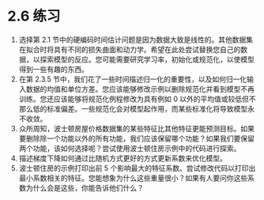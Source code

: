 # 2.6 练习

1.  选择第 2.1 节中的硬编码时间估计问题是因为数据大致是线性的。其他数据集在拟合时将具有不同的损失曲面和动力学。希望在此处尝试替换您自己的数据，以探索模型的反应。您可能需要研究学习率，初始化或规范化，以使模型得到一些有趣的东西。
2.  在第 2.3.5 节中，我们花了一些时间描述归一化的重要性，以及如何归一化输入数据的均值和单位方差。您应该能够修改示例以删除规范化并看到模型不再训练。您还应该能够将规范化例程修改为具有例如 0 以外的平均值或较低但不那么低的标准偏差。一些规范化会对模型起作用，而某些标准化将导致模型永不收敛。
3.  众所周知，波士顿房屋价格数据集的某些特征比其他特征更能预测目标。如果要删除除一个功能以外的所有功能，我们应该保留哪个功能？如果我们要保留两个功能，该如何选择呢？尝试使用波士顿住房示例中的代码进行探索。
4.  描述梯度下降如何通过比随机方式更好的方式更新系数来优化模型。
5.  波士顿住房的示例打印出前 5 个影响最大的特征系数。尝试修改代码以打印出最小系数相关的特征。您能想象为什么这些重量很小？如果有人要问你这些系数为什么会是这些，你能告诉他们什么？
